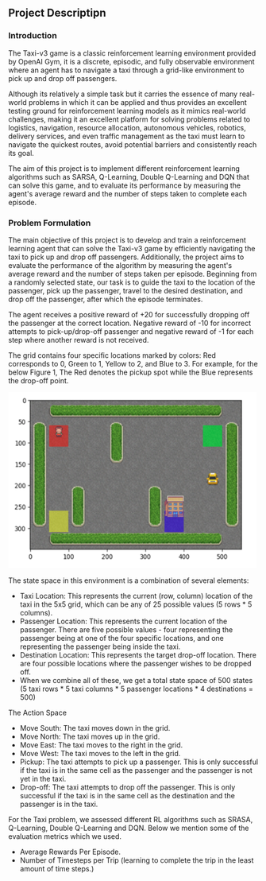 ## Project Descriptipn

### Introduction

The Taxi-v3 game is a classic reinforcement learning environment provided by OpenAI Gym, it is a discrete, episodic, and fully observable environment where an agent has to navigate a taxi through a grid-like environment to pick up and drop off passengers.

Although its relatively a simple task but it carries the essence of many real-world problems in which it can be applied and thus provides an excellent testing ground for reinforcement learning models as it mimics real-world challenges, making it an excellent platform for solving problems related to logistics, navigation, resource allocation, autonomous vehicles, robotics, delivery services, and even traffic management as the taxi must learn to navigate the quickest routes, avoid potential barriers and consistently reach its goal.

The aim of this project is to implement different reinforcement learning algorithms such as SARSA, Q-Learning, Double Q-Learning and DQN that can solve this game, and to evaluate its performance by measuring the agent's average reward and the number of steps taken to complete each episode.


### Problem Formulation

The main objective of this project is to develop and train a reinforcement learning agent that can solve the Taxi-v3 game by efficiently navigating the taxi to pick up and drop off passengers. Additionally, the project aims to evaluate the performance of the algorithm by measuring the agent's average reward and the number of steps taken per episode. Beginning from a randomly selected state, our task is to guide the taxi to the location of the passenger, pick up the passenger, travel to the desired destination, and drop off the passenger, after which the episode terminates.

The agent receives a positive reward of +20 for successfully dropping off the passenger at the correct location. Negative reward of -10 for incorrect attempts to pick-up/drop-off passenger and negative reward of -1 for each step where another reward is not received.

The grid contains four specific locations marked by colors: Red corresponds to 0, Green to 1, Yellow to 2, and Blue to 3. For example, for the below Figure 1, The Red denotes the pickup spot while the Blue represents the drop-off point.


<!-- Add an image -->
<img src="https://github.com/oamerl/machine-learning-projects/blob/main/Reinforcement-Learning/taxi-v3-game-environment/openai_taxi_v3_env.png" alt="taxi v3 env" width="500"/>



The state space in this environment is a combination of several elements:
* Taxi Location: This represents the current (row, column) location of the taxi in the 5x5 grid, which can be any of 25 possible values (5 rows * 5 columns).
* Passenger Location: This represents the current location of the passenger. There are five possible values - four representing the passenger being at one of the four specific locations, and one representing the passenger being inside the taxi.
* Destination Location: This represents the target drop-off location. There are four possible locations where the passenger wishes to be dropped off.
* When we combine all of these, we get a total state space of 500 states (5 taxi rows * 5 taxi columns * 5 passenger locations * 4 destinations = 500)


The Action Space
* Move South: The taxi moves down in the grid.
* Move North: The taxi moves up in the grid.
* Move East: The taxi moves to the right in the grid.
* Move West: The taxi moves to the left in the grid.
* Pickup: The taxi attempts to pick up a passenger. This is only successful if the taxi is in the same cell as the passenger and the passenger is not yet in the taxi.
* Drop-off: The taxi attempts to drop off the passenger. This is only successful if the taxi is in the same cell as the destination and the passenger is in the taxi.


For the Taxi problem, we assessed different RL algorithms such as SRASA, Q-Learning, Double Q-Learning and DQN. Below we mention some of the evaluation metrics which we used.
* Average Rewards Per Episode.
* Number of Timesteps per Trip (learning to complete the trip in the least amount of time steps.)

